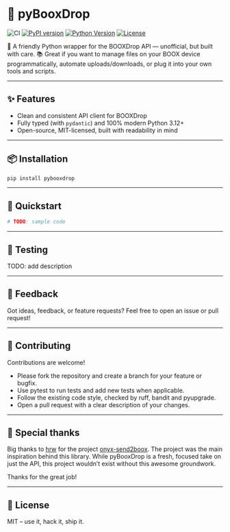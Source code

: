 # 📖 pyBooxDrop

![CI](https://github.com/filipgodlewski/pyBooxDrop/actions/workflows/ci.yml/badge.svg)
[![PyPI version](https://img.shields.io/pypi/v/booxdrop.svg)](https://pypi.org/project/booxdrop/)
[![Python Version](https://img.shields.io/pypi/pyversions/booxdrop.svg)](https://pypi.org/project/booxdrop/)
[![License](https://img.shields.io/pypi/l/booxdrop.svg)](https://github.com/filipgodlewski/pyBooxDrop/blob/main/LICENSE)

🐍 A friendly Python wrapper for the BOOXDrop API — unofficial, but built with care.
📚 Great if you want to manage files on your BOOX device programmatically,
automate uploads/downloads, or plug it into your own tools and scripts.

---

## ✨ Features

- Clean and consistent API client for BOOXDrop
- Fully typed (with `pydantic`) and 100% modern Python 3.12+
- Open-source, MIT-licensed, built with readability in mind

---

## 📦 Installation

```bash
pip install pybooxdrop
```

---

## 🚀 Quickstart

```python
# TODO: sample code
```

---

## 🧪 Testing

TODO: add description

---

## 📮 Feedback

Got ideas, feedback, or feature requests? Feel free to open an issue or pull request!

---

## 👷 Contributing

Contributions are welcome!

- Please fork the repository and create a branch for your feature or bugfix.
- Use pytest to run tests and add new tests when applicable.
- Follow the existing code style, checked by ruff, bandit and pyupgrade.
- Open a pull request with a clear description of your changes.

---

## 🫶 Special thanks

Big thanks to [hrw](https://github.com/hrw)
for the project [onyx-send2boox](https://github.com/hrw/onyx-send2boox).
The project was the main inspiration behind this library.
While pyBooxDrop is a fresh, focused take on just the API,
this project wouldn’t exist without this awesome groundwork.

Thanks for the great job!

---

## 🪪 License

MIT – use it, hack it, ship it.
